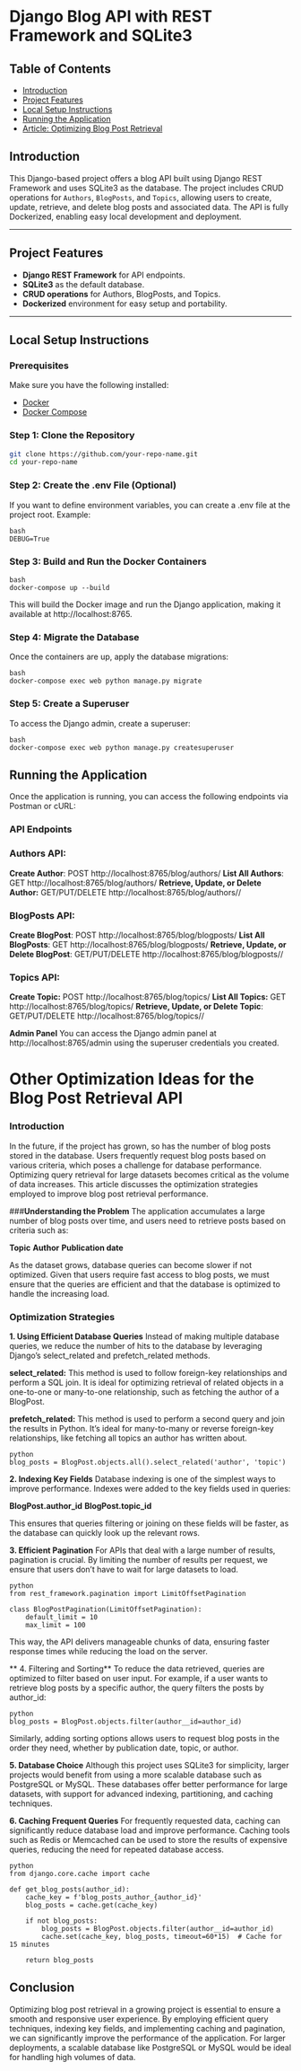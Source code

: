 # **Django Blog API with REST Framework and SQLite3**

## **Table of Contents**
- [Introduction](#introduction)
- [Project Features](#project-features)
- [Local Setup Instructions](#local-setup-instructions)
- [Running the Application](#running-the-application)
- [Article: Optimizing Blog Post Retrieval](#other-optimization-ideas-for-the-blog-post-retrieval-api)
  
## **Introduction**

This Django-based project offers a blog API built using Django REST Framework and uses SQLite3 as the database. The project includes CRUD operations for `Authors`, `BlogPosts`, and `Topics`, allowing users to create, update, retrieve, and delete blog posts and associated data. The API is fully Dockerized, enabling easy local development and deployment.

---

## **Project Features**
- **Django REST Framework** for API endpoints.
- **SQLite3** as the default database.
- **CRUD operations** for Authors, BlogPosts, and Topics.
- **Dockerized** environment for easy setup and portability.

---

## **Local Setup Instructions**

### **Prerequisites**

Make sure you have the following installed:
- [Docker](https://docs.docker.com/get-docker/)
- [Docker Compose](https://docs.docker.com/compose/install/)

### **Step 1: Clone the Repository**

```bash
git clone https://github.com/your-repo-name.git
cd your-repo-name
```



### **Step 2: Create the .env File (Optional)**
If you want to define environment variables, you can create a .env file at the project root. Example:

```
bash
DEBUG=True
```

### **Step 3: Build and Run the Docker Containers**
```
bash
docker-compose up --build
```

This will build the Docker image and run the Django application, making it available at http://localhost:8765.

### **Step 4: Migrate the Database**
Once the containers are up, apply the database migrations:

```
bash
docker-compose exec web python manage.py migrate
```

### **Step 5: Create a Superuser**
To access the Django admin, create a superuser:

```
bash
docker-compose exec web python manage.py createsuperuser
```

## **Running the Application**
Once the application is running, you can access the following endpoints via Postman or cURL:

### **API Endpoints**
### **Authors API:**

**Create Author**: POST http://localhost:8765/blog/authors/
**List All Authors**: GET http://localhost:8765/blog/authors/
**Retrieve, Update, or Delete Author:** GET/PUT/DELETE http://localhost:8765/blog/authors/<id>/

### **BlogPosts API:**

**Create BlogPost**: POST http://localhost:8765/blog/blogposts/
**List All BlogPosts**: GET http://localhost:8765/blog/blogposts/
**Retrieve, Update, or Delete BlogPost**: GET/PUT/DELETE http://localhost:8765/blog/blogposts/<id>/

### **Topics API:**

**Create Topic:** POST http://localhost:8765/blog/topics/
**List All Topics:** GET http://localhost:8765/blog/topics/
**Retrieve, Update, or Delete Topic**: GET/PUT/DELETE http://localhost:8765/blog/topics/<id>/

**Admin Panel**
You can access the Django admin panel at http://localhost:8765/admin using the superuser credentials you created.

# Other Optimization Ideas for the Blog Post Retrieval API
### **Introduction**
In the future, if the project has grown, so has the number of blog posts stored in the database. Users frequently request blog posts based on various criteria, which poses a challenge for database performance. Optimizing query retrieval for large datasets becomes critical as the volume of data increases. This article discusses the optimization strategies employed to improve blog post retrieval performance.

###**Understanding the Problem**
The application accumulates a large number of blog posts over time, and users need to retrieve posts based on criteria such as:

**Topic**
**Author**
**Publication date**

As the dataset grows, database queries can become slower if not optimized. Given that users require fast access to blog posts, we must ensure that the queries are efficient and that the database is optimized to handle the increasing load.

### **Optimization Strategies**
**1. Using Efficient Database Queries**
Instead of making multiple database queries, we reduce the number of hits to the database by leveraging Django’s select_related and prefetch_related methods.

**select_related:** This method is used to follow foreign-key relationships and perform a SQL join. It is ideal for optimizing retrieval of related objects in a one-to-one or many-to-one relationship, such as fetching the author of a BlogPost.

**prefetch_related:** This method is used to perform a second query and join the results in Python. It’s ideal for many-to-many or reverse foreign-key relationships, like fetching all topics an author has written about.

```
python
blog_posts = BlogPost.objects.all().select_related('author', 'topic')
```

**2. Indexing Key Fields**
Database indexing is one of the simplest ways to improve performance. Indexes were added to the key fields used in queries:

**BlogPost.author_id**
**BlogPost.topic_id**

This ensures that queries filtering or joining on these fields will be faster, as the database can quickly look up the relevant rows.

**3. Efficient Pagination**
For APIs that deal with a large number of results, pagination is crucial. By limiting the number of results per request, we ensure that users don’t have to wait for large datasets to load.

```
python
from rest_framework.pagination import LimitOffsetPagination

class BlogPostPagination(LimitOffsetPagination):
    default_limit = 10
    max_limit = 100
```

This way, the API delivers manageable chunks of data, ensuring faster response times while reducing the load on the server.

** 4. Filtering and Sorting**
To reduce the data retrieved, queries are optimized to filter based on user input. For example, if a user wants to retrieve blog posts by a specific author, the query filters the posts by author_id:

```
python
blog_posts = BlogPost.objects.filter(author__id=author_id)
```

Similarly, adding sorting options allows users to request blog posts in the order they need, whether by publication date, topic, or author.

**5. Database Choice**
Although this project uses SQLite3 for simplicity, larger projects would benefit from using a more scalable database such as PostgreSQL or MySQL. These databases offer better performance for large datasets, with support for advanced indexing, partitioning, and caching techniques.

**6. Caching Frequent Queries**
For frequently requested data, caching can significantly reduce database load and improve performance. Caching tools such as Redis or Memcached can be used to store the results of expensive queries, reducing the need for repeated database access.

```
python
from django.core.cache import cache

def get_blog_posts(author_id):
    cache_key = f'blog_posts_author_{author_id}'
    blog_posts = cache.get(cache_key)

    if not blog_posts:
        blog_posts = BlogPost.objects.filter(author__id=author_id)
        cache.set(cache_key, blog_posts, timeout=60*15)  # Cache for 15 minutes

    return blog_posts
```

## **Conclusion**
Optimizing blog post retrieval in a growing project is essential to ensure a smooth and responsive user experience. By employing efficient query techniques, indexing key fields, and implementing caching and pagination, we can significantly improve the performance of the application. For larger deployments, a scalable database like PostgreSQL or MySQL would be ideal for handling high volumes of data.

